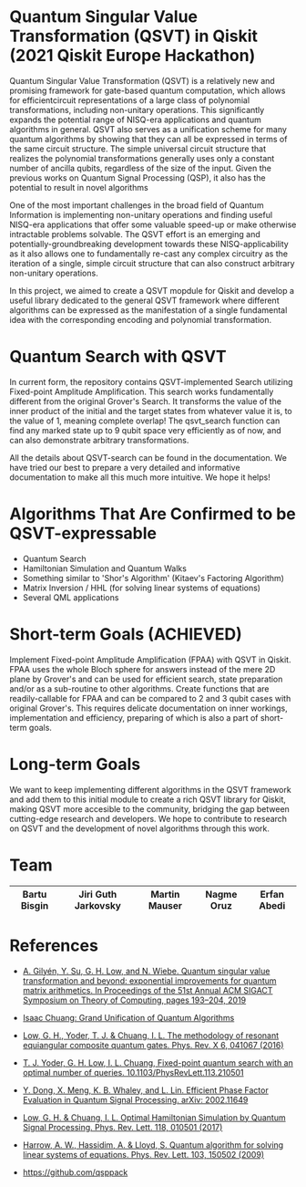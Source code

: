# Quantum Singular Value Transformation (QSVT) in Qiskit (2021 Qiskit Europe Hackathon)

Quantum Singular Value Transformation (QSVT) is a relatively new and promising framework for gate-based quantum computation, which allows for efficientcircuit representations of a large class of polynomial transformations, including non-unitary operations. This significantly expands the potential range of NISQ-era applications and quantum algorithms in general. QSVT also serves as a unification scheme for many quantum algorithms by showing that they can all be expressed in terms of the same circuit structure. The simple universal circuit structure that realizes the polynomial transformations generally uses only a constant number of ancilla qubits, regardless of the size of the input. Given the previous works on Quantum Signal Processing (QSP), it also has the potential to result in novel algorithms

One of the most important challenges in the broad field of Quantum Information is implementing non-unitary operations and finding useful NISQ-era applications that offer some valuable speed-up or make otherwise intractable problems solvable. The QSVT effort is an emerging and potentially-groundbreaking development towards these NISQ-applicability as it also allows one to fundamentally re-cast any complex circuitry as the iteration of a single, simple circuit structure that can also construct arbitrary non-unitary operations.


In this project, we aimed to create a QSVT mopdule for Qiskit and develop a useful library dedicated to the general QSVT framework where different algorithms can be expressed as the manifestation of a single fundamental idea with the corresponding encoding and polynomial transformation.

# Quantum Search with QSVT

In current form, the repository contains QSVT-implemented Search utilizing Fixed-point Amplitude Amplification. This search works fundamentally different from the original Grover's Search. It transforms the value of the inner product of the initial and the target states from whatever value it is, to the value of 1, meaning complete overlap! The qsvt_search function can find any marked state up to 9 qubit space very efficiently as of now, and can also demonstrate arbitrary transformations.

All the details about QSVT-search can be found in the documentation. We have tried our best to prepare a very detailed and informative documentation to make all this much more intuitive. We hope it helps!

# Algorithms That Are Confirmed to be QSVT-expressable

* Quantum Search
* Hamiltonian Simulation and Quantum Walks
* Something similar to 'Shor's Algorithm' (Kitaev's Factoring Algorithm)
* Matrix Inversion / HHL (for solving linear systems of equations)
* Several QML applications

# Short-term Goals (ACHIEVED)

Implement Fixed-point Amplitude Amplification (FPAA) with QSVT in Qiskit. FPAA uses the whole Bloch sphere for answers instead of the mere 2D plane by Grover's and can be used for efficient search, state preparation and/or as a sub-routine to other algorithms. Create functions that are readily-callable for FPAA and can be compared to 2 and 3 qubit cases with original Grover's. This requires delicate documentation on inner workings, implementation and efficiency, preparing of which is also a part of short-term goals.

# Long-term Goals

We want to keep implementing different algorithms in the QSVT framework and add them to this initial module to create a rich QSVT library for Qiskit, making QSVT more accesible to the community, bridging the gap between cutting-edge research and developers. We hope to contribute to research on QSVT and the development of novel algorithms through this work.

# Team
| Bartu Bisgin  | Jiri Guth Jarkovsky | Martin Mauser | Nagme Oruz | Erfan Abedi | 
| ------------- | ------------- | ------------- | ------------- | ------------- |


# References

- [A. Gilyén, Y. Su, G. H. Low, and N. Wiebe. Quantum singular value transformation and beyond: exponential improvements for quantum matrix arithmetics. In Proceedings of the 51st Annual ACM SIGACT Symposium on Theory of Computing, pages 193–204, 2019](https://dl.acm.org/doi/10.1145/3313276.3316366)

- [Isaac Chuang: Grand Unification of Quantum Algorithms](https://www.youtube.com/watch?v=GFRojXdrVXI&t=2002s)

- [Low, G. H., Yoder, T. J. & Chuang, I. L. The methodology of resonant equiangular composite quantum gates. Phys. Rev. X 6, 041067 (2016)](http://arxiv.org/abs/1603.03996)

- [T. J. Yoder, G. H. Low, I. L. Chuang, Fixed-point quantum search with an optimal number of queries. 10.1103/PhysRevLett.113.210501](https://arxiv.org/pdf/1409.3305.pdf)

- [Y. Dong, X. Meng, K. B. Whaley, and L. Lin. Efficient Phase Factor Evaluation in Quantum Signal Processing. arXiv: 2002.11649](https://arxiv.org/abs/2002.11649)

- [Low, G. H. & Chuang, I. L. Optimal Hamiltonian Simulation by Quantum Signal Processing. Phys. Rev. Lett. 118, 010501 (2017)](http://arxiv.org/abs/1606.02685)

- [Harrow, A. W., Hassidim, A. & Lloyd, S. Quantum algorithm for solving linear systems of equations. Phys. Rev. Lett. 103, 150502 (2009)](http://arxiv.org/abs/0811.3171)

- https://github.com/qsppack
